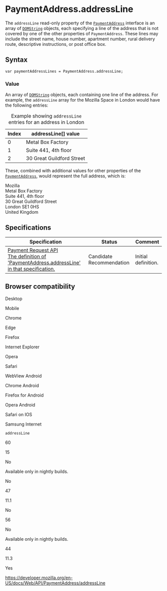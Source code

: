 # PaymentAddress.addressLine

The `addressLine` read-only property of the [`PaymentAddress`](../paymentaddress) interface is an array of [`DOMString`](../domstring) objects, each specifying a line of the address that is not covered by one of the other properties of `PaymentAddress`. These lines may include the street name, house number, apartment number, rural delivery route, descriptive instructions, or post office box.

## Syntax

    var paymentAddressLines = PaymentAddress.addressLine;

### Value

An array of [`DOMString`](../domstring) objects, each containing one line of the address. For example, the `addressLine` array for the Mozilla Space in London would have the following entries:

<table><caption>Example showing <code>addressLine</code> entries for an address in London </caption><thead><tr class="header"><th>Index</th><th>addressLine[] value</th></tr></thead><tbody><tr class="odd"><td>0</td><td>Metal Box Factory</td></tr><tr class="even"><td>1</td><td>Suite 441, 4th floor</td></tr><tr class="odd"><td>2</td><td>30 Great Guildford Street</td></tr></tbody></table>

These, combined with additional values for other properties of the [`PaymentAddress`](../paymentaddress), would represent the full address, which is:

Mozilla  
Metal Box Factory  
Suite 441, 4th floor  
30 Great Guildford Street  
London SE1 0HS  
United Kingdom

## Specifications

<table><thead><tr class="header"><th>Specification</th><th>Status</th><th>Comment</th></tr></thead><tbody><tr class="odd"><td><a href="https://w3c.github.io/payment-request/#dom-paymentaddress-addressline">Payment Request API<br />
<span class="small">The definition of 'PaymentAddress.addressLine' in that specification.</span></a></td><td><span class="spec-cr">Candidate Recommendation</span></td><td>Initial definition.</td></tr></tbody></table>

## Browser compatibility

Desktop

Mobile

Chrome

Edge

Firefox

Internet Explorer

Opera

Safari

WebView Android

Chrome Android

Firefox for Android

Opera Android

Safari on IOS

Samsung Internet

`addressLine`

60

15

No

Available only in nightly builds.

No

47

11.1

No

56

No

Available only in nightly builds.

44

11.3

Yes

<a href="https://developer.mozilla.org/en-US/docs/Web/API/PaymentAddress/addressLine" class="_attribution-link">https://developer.mozilla.org/en-US/docs/Web/API/PaymentAddress/addressLine</a>
